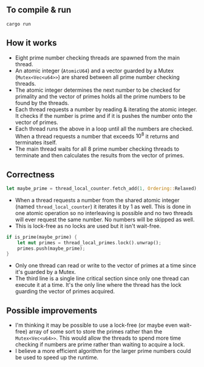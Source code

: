 
## To compile & run

```bash
cargo run
```

## How it works
- Eight prime number checking threads are spawned from the main thread.
- An atomic integer (`AtomicU64`) and a vector guarded by a Mutex (`Mutex<Vec<u64>>`) are shared between all prime number checking threads.
- The atomic integer determines the next number to be checked for primality and the vector of primes holds all the prime numbers to be found by the threads.
- Each thread requests a number by reading & iterating the atomic integer. It checks if the number is prime and if it is pushes the number onto the vector of primes.
- Each thread runs the above in a loop until all the numbers are checked. When a thread requests a number that exceeds $10^8$ it returns and terminates itself.
- The main thread waits for all 8 prime number checking threads to terminate and then calculates the results from the vector of primes.

## Correctness

```rust 
let maybe_prime = thread_local_counter.fetch_add(1, Ordering::Relaxed);
```

- When a thread requests a number from the shared atomic integer (named `thread_local_counter`) it iterates it by 1 as well. This is done in one atomic operation so no interleaving is possible and no two threads will ever request the same number. No numbers will be skipped as well.
- This is lock-free as no locks are used but it isn't wait-free.


```rust
if is_prime(maybe_prime) {
	let mut primes = thread_local_primes.lock().unwrap();
	primes.push(maybe_prime);
}
```

- Only one thread can read or write to the vector of primes at a time since it's guarded by a Mutex.
- The third line is a single line critical section since only one thread can execute it at a time. It's the only line where the thread has the lock guarding the vector of primes acquired.

## Possible improvements
- I'm thinking it may be possible to use a lock-free (or maybe even wait-free) array of some sort to store the primes rather than the `Mutex<Vec<u64>>`. This would allow the threads to spend more time checking if numbers are prime rather than waiting to acquire a lock.
- I believe a more efficient algorithm for the larger prime numbers could be used to speed up the runtime.
